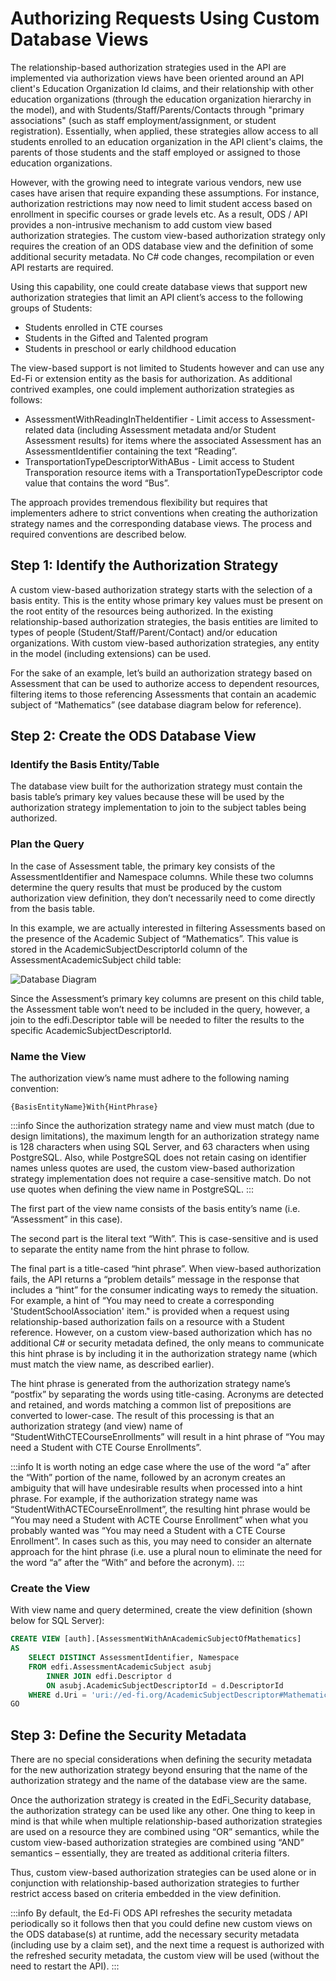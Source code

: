 # Authorizing Requests Using Custom Database Views

The relationship-based authorization strategies used in the API are implemented
via authorization views have been oriented around an API client's Education
Organization Id claims, and their relationship with other education
organizations (through the education organization hierarchy in the model), and
with Students/Staff/Parents/Contacts through "primary associations" (such as
staff employment/assignment, or student registration). Essentially, when
applied, these strategies allow access to all students enrolled to an education
organization in the API client's claims, the parents of those students and the
staff employed or assigned to those education organizations.

However, with the growing need to integrate various vendors, new use cases have
arisen that require expanding these assumptions. For instance, authorization
restrictions may now need to limit student access based on enrollment in
specific courses or grade levels etc. As a result, ODS / API provides a
non-intrusive mechanism to add custom view based authorization strategies. The
custom view-based authorization strategy only requires the creation of an ODS
database view and the definition of some additional security metadata. No C#
code changes, recompilation or even API restarts are required.

Using this capability, one could create database views that support new
authorization strategies that limit an API client’s access to the following
groups of Students:

* Students enrolled in CTE courses
* Students in the Gifted and Talented program
* Students in preschool or early childhood education

The view-based support is not limited to Students however and can use any Ed-Fi
or extension entity as the basis for authorization. As additional contrived
examples, one could implement authorization strategies as follows:

* AssessmentWithReadingInTheIdentifier - Limit access to Assessment-related data
  (including Assessment metadata and/or Student Assessment results) for items
  where the associated Assessment has an AssessmentIdentifier containing the
  text “Reading”.
* TransportationTypeDescriptorWithABus - Limit access to Student Transporation
  resource items with a TransportationTypeDescriptor code value that contains
  the word “Bus”.

The approach provides tremendous flexibility but requires that implementers
adhere to strict conventions when creating the authorization strategy names and
the corresponding database views. The process and required conventions are
described below.

## Step 1: Identify the Authorization Strategy

A custom view-based authorization strategy starts with the selection of a basis
entity. This is the entity whose primary key values must be present on the root
entity of the resources being authorized. In the existing relationship-based
authorization strategies, the basis entities are limited to types of people
(Student/Staff/Parent/Contact) and/or education organizations. With custom
view-based authorization strategies, any entity in the model (including
extensions) can be used.

For the sake of an example, let’s build an authorization strategy based on
Assessment that can be used to authorize access to dependent resources,
filtering items to those referencing Assessments that contain an academic
subject of “Mathematics” (see database diagram below for reference).

## Step 2: Create the ODS Database View

### Identify the Basis Entity/Table

The database view built for the authorization strategy must contain the basis
table’s primary key values because these will be used by the authorization
strategy implementation to join to the subject tables being authorized.

### Plan the Query

In the case of Assessment table, the primary key consists of the
AssessmentIdentifier and Namespace columns. While these two columns determine
the query results that must be produced by the custom authorization view
definition, they don’t necessarily need to come directly from the basis table.

In this example, we are actually interested in filtering Assessments based on
the presence of the Academic Subject of “Mathematics”. This value is stored in
the AcademicSubjectDescriptorId column of the AssessmentAcademicSubject child
table:

![Database Diagram](/img/reference/ods-api/Assessment-AssessmentAcademicSubject-Diagram.webp)

Since the Assessment’s primary key columns are present on this child table, the
Assessment table won’t need to be included in the query, however, a join to the
edfi.Descriptor table will be needed to filter the results to the specific
AcademicSubjectDescriptorId.

### Name the View

The authorization view’s name must adhere to the following naming convention:

`{BasisEntityName}With{HintPhrase}`

:::info
Since the authorization strategy name and view must match (due to design
limitations), the maximum length for an authorization strategy name is 128
characters when using SQL Server, and 63 characters when using PostgreSQL. Also,
while PostgreSQL does not retain casing on identifier names unless quotes are
used, the custom view-based authorization strategy implementation does not
require a case-sensitive match. Do not use quotes when defining the view name in
PostgreSQL.
:::

The first part of the view name consists of the basis entity’s name (i.e.
“Assessment” in this case).

The second part is the literal text “With”. This is case-sensitive and is used
to separate the entity name from the hint phrase to follow.

The final part is a title-cased “hint phrase”. When view-based authorization
fails, the API returns a “problem details” message in the response that includes
a “hint” for the consumer indicating ways to remedy the situation. For example,
a hint of “You may need to create a corresponding 'StudentSchoolAssociation'
item." is provided when a request using relationship-based authorization fails
on a resource with a Student reference. However, on a custom view-based
authorization which has no additional C# or security metadata defined, the only
means to communicate this hint phrase is by including it in the authorization
strategy name (which must match the view name, as described earlier).

The hint phrase is generated from the authorization strategy name’s “postfix” by
separating the words using title-casing. Acronyms are detected and retained, and
words matching a common list of prepositions are converted to lower-case. The
result of this processing is that an authorization strategy (and view) name of
“StudentWithCTECourseEnrollments” will result in a hint phrase of “You may need
a Student with CTE Course Enrollments”.

:::info
It is worth noting an edge case where the use of the word “a” after the “With”
portion of the name, followed by an acronym creates an ambiguity that will have
undesirable results when processed into a hint phrase. For example, if the
authorization strategy name was “StudentWithACTECourseEnrollment”, the resulting
hint phrase would be “You may need a Student with ACTE Course Enrollment” when
what you probably wanted was “You may need a Student with a CTE Course
Enrollment”. In cases such as this, you may need to consider an alternate
approach for the hint phrase (i.e. use a plural noun to eliminate the need for
the word “a” after the “With” and before the acronym).
:::

### Create the View

With view name and query determined, create the view definition (shown below for
SQL Server):

```SQL
CREATE VIEW [auth].[AssessmentWithAnAcademicSubjectOfMathematics]
AS
    SELECT DISTINCT AssessmentIdentifier, Namespace
    FROM edfi.AssessmentAcademicSubject asubj
        INNER JOIN edfi.Descriptor d
        ON asubj.AcademicSubjectDescriptorId = d.DescriptorId
    WHERE d.Uri = 'uri://ed-fi.org/AcademicSubjectDescriptor#Mathematics'
GO
```

## Step 3: Define the Security Metadata

There are no special considerations when defining the security metadata for the
new authorization strategy beyond ensuring that the name of the authorization
strategy and the name of the database view are the same.

Once the authorization strategy is created in the EdFi_Security database, the
authorization strategy can be used like any other. One thing to keep in mind is
that while when multiple relationship-based authorization strategies are used on
a resource they are combined using “OR” semantics, while the custom view-based
authorization strategies are combined using “AND” semantics – essentially, they
are treated as additional criteria filters.

Thus, custom view-based authorization strategies can be used alone or in
conjunction with relationship-based authorization strategies to further restrict
access based on criteria embedded in the view definition.

:::info By default, the Ed-Fi ODS API refreshes the security metadata
periodically so it follows then that you could define new custom views on the
ODS database(s) at runtime, add the necessary security metadata (including use
by a claim set), and the next time a request is authorized with the refreshed
security metadata, the custom view will be used (without the need to restart the
API).
:::
